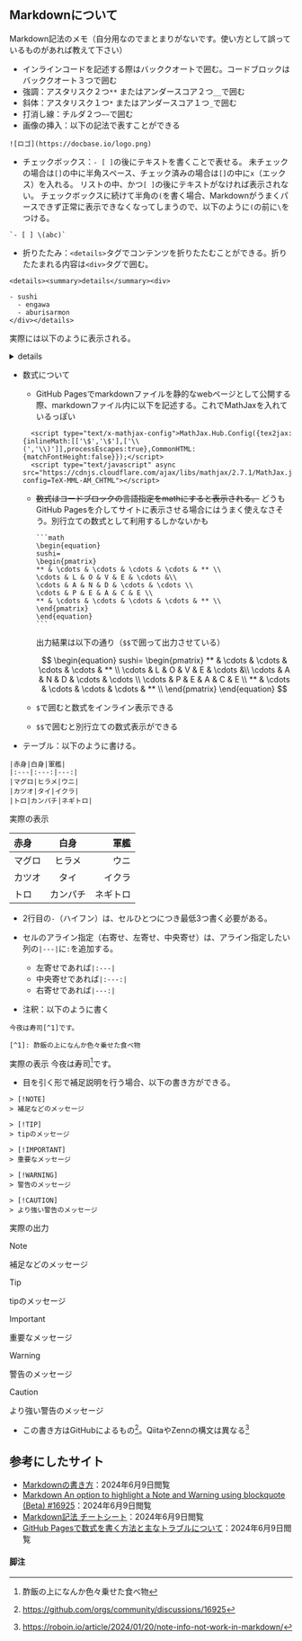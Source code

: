 <script type="text/x-mathjax-config">MathJax.Hub.Config({tex2jax:{inlineMath:[['\$','\$'],['\\(','\\)']],processEscapes:true},CommonHTML: {matchFontHeight:false}});</script>
<script type="text/javascript" async src="https://cdnjs.cloudflare.com/ajax/libs/mathjax/2.7.1/MathJax.js?config=TeX-MML-AM_CHTML"></script>


## Markdownについて

Markdown記法のメモ（自分用なのでまとまりがないです。使い方として誤っているものがあれば教えて下さい）

- インラインコードを記述する際はバッククオートで囲む。コードブロックはバッククオート３つで囲む
- 強調：アスタリスク２つ`**` またはアンダースコア２つ`__`で囲む
- 斜体：アスタリスク１つ`*` またはアンダースコア１つ`_`で囲む
- 打消し線：チルダ２つ`~~`で囲む
- 画像の挿入：以下の記法で表すことができる

```
![ロゴ](https://docbase.io/logo.png)
```

- チェックボックス：`- [ ]`の後にテキストを書くことで表せる。
未チェックの場合は`[]`の中に半角スペース、チェック済みの場合は`[]`の中に`x`（エックス）を入れる。
リストの中、かつ`[ ]`の後にテキストがなければ表示されない。
チェックボックスに続けて半角の`(`を書く場合、Markdownがうまくパースできず正常に表示できなくなってしまうので、以下のように`(`の前に`\`をつける。

```
`- [ ] \(abc)`
```

- 折りたたみ：`<details>`タグでコンテンツを折りたたむことができる。折りたたまれる内容は`<div>`タグで囲む。

```
<details><summary>details</summary><div>

- sushi
  - engawa
  - aburisarmon
</div></details>
```

実際には以下のように表示される。
<details><summary>details</summary><div>

- sushi
  - engawa
  - aburisarmon
</div></details>

- 数式について
  - GitHub Pagesでmarkdownファイルを静的なwebページとして公開する際、markdownファイル内に以下を記述する。これでMathJaxを入れているっぽい
  
  ```
    <script type="text/x-mathjax-config">MathJax.Hub.Config({tex2jax:{inlineMath:[['\$','\$'],['\\(','\\)']],processEscapes:true},CommonHTML: {matchFontHeight:false}});</script>
    <script type="text/javascript" async src="https://cdnjs.cloudflare.com/ajax/libs/mathjax/2.7.1/MathJax.js?config=TeX-MML-AM_CHTML"></script>
  ```

  - ~~数式はコードブロックの言語指定をmathにすると表示される。~~
  どうもGitHub Pagesを介してサイトに表示させる場合にはうまく使えなさそう。別行立ての数式として利用するしかないかも
    
    ````
    ```math
    \begin{equation}
    sushi=
    \begin{pmatrix}
    ** & \cdots & \cdots & \cdots & \cdots & ** \\
    \cdots & L & O & V & E & \cdots &\\
    \cdots & A & N & D & \cdots & \cdots \\
    \cdots & P & E & A & C & E \\
    ** & \cdots & \cdots & \cdots & \cdots & ** \\
    \end{pmatrix}
    \end{equation}
    ```
    ````

    出力結果は以下の通り（`$$`で囲って出力させている）

    $$
    \begin{equation}
    sushi=
    \begin{pmatrix}
    ** & \cdots & \cdots & \cdots & \cdots & ** \\
    \cdots & L & O & V & E & \cdots &\\
    \cdots & A & N & D & \cdots & \cdots \\
    \cdots & P & E & A & C & E \\
    ** & \cdots & \cdots & \cdots & \cdots & ** \\
    \end{pmatrix}
    \end{equation}
    $$

  - `$`で囲むと数式をインライン表示できる
  - `$$`で囲むと別行立ての数式表示ができる

- テーブル：以下のように書ける。

```
|赤身|白身|軍艦|
|:---|:---:|---:|
|マグロ|ヒラメ|ウニ|
|カツオ|タイ|イクラ|
|トロ|カンパチ|ネギトロ|
```

実際の表示

|赤身|白身|軍艦|
|:---|:---:|---:|
|マグロ|ヒラメ|ウニ|
|カツオ|タイ|イクラ|
|トロ|カンパチ|ネギトロ|

  - 2行目の`-`（ハイフン）は、セルひとつにつき最低3つ書く必要がある。
  - セルのアライン指定（右寄せ、左寄せ、中央寄せ）は、アライン指定したい列の`|---|`に`:`を追加する。
    - 左寄せであれば`|:---|`
    - 中央寄せであれば`|:---:|`
    - 右寄せであれば`|---:|`

- 注釈：以下のように書く

```
今夜は寿司[^1]です。

[^1]: 酢飯の上になんか色々乗せた食べ物
```

実際の表示
今夜は寿司[^1]です。

- 目を引く形で補足説明を行う場合、以下の書き方ができる。

```
> [!NOTE]
> 補足などのメッセージ

> [!TIP]
> tipのメッセージ

> [!IMPORTANT]
> 重要なメッセージ

> [!WARNING]
> 警告のメッセージ

> [!CAUTION]
> より強い警告のメッセージ
```

実際の出力
> [!NOTE]
> 補足などのメッセージ

> [!TIP]
> tipのメッセージ

> [!IMPORTANT]
> 重要なメッセージ

> [!WARNING]
> 警告のメッセージ

> [!CAUTION]
> より強い警告のメッセージ

  - この書き方はGitHubによるもの[^2]。QiitaやZennの構文は異なる[^3]

## 参考にしたサイト
- [Markdownの書き方](https://help.docbase.io/posts/13697)：2024年6月9日閲覧
- [Markdown An option to highlight a Note and Warning using blockquote (Beta) #16925](https://github.com/orgs/community/discussions/16925)：2024年6月9日閲覧
- [Markdown記法 チートシート](https://qiita.com/Qiita/items/c686397e4a0f4f11683d)：2024年6月9日閲覧
- [GitHub Pagesで数式を書く方法と主なトラブルについて](https://qiita.com/BurnEtz/items/e79999264125eb128ae7)：2024年6月9日閲覧

#### 脚注
[^1]: 酢飯の上になんか色々乗せた食べ物
[^2]: https://github.com/orgs/community/discussions/16925
[^3]: https://roboin.io/article/2024/01/20/note-info-not-work-in-markdown/